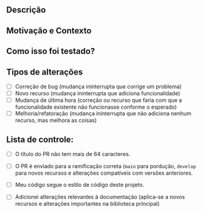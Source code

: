 ## Descrição
<!-- Descreva suas alterações em detalhes -->
<!-- Observe quaisquer problemas resolvidos por este PR  -->
<!-- ex. resolve #4213 ou corrige #2312  -->

## Motivação e Contexto
<!-- Por que essa mudança é necessária? Qual problema isso resolve? -->
<!-- Se ele corrigir um problema em aberto, por favor, vincule o problema aqui.  -->
<!-- ex. resolve #4213 ou corrige #2312  -->

## Como isso foi testado?
<!-- Descreva como você testou suas alterações. -->
<!-- Você criou novos testes ou atualizou os existentes?  -->
<!-- ex. unidade | visualmente | e2e | nenhum  -->

## Tipos de alterações
<!-- Que tipos de mudanças seu código introduz? Coloque um `x` em todas as caixas que se aplicam: -->
- [ ] Correção de bug (mudança ininterrupta que corrige um problema)
- [ ] Novo recurso (mudança ininterrupta que adiciona funcionalidade)
- [ ] Mudança de última hora (correção ou recurso que faria com que a funcionalidade existente não funcionasse conforme o esperado)
- [ ] Melhoria/refatoração (mudança ininterrupta que não adiciona nenhum recurso, mas melhora as coisas)

## Lista de controle:
<!-- Passe por todos os pontos a seguir e coloque um `x` em todas as caixas que se aplicam.  -->
<!-- Se você não tiver certeza sobre alguma dessas opções, não hesite em perguntar.  -->
- [ ] O título do PR não tem mais de 64 caracteres.
- [ ] O PR é enviado para a ramificação correta (`main` para pordução, `develop` para novos recursos e alterações compatíveis com versões anteriores.
- [ ] Meu código segue o estilo de código deste projeto.
- [ ] Adicionei alterações relevantes à documentação (aplica-se a novos recursos e alterações importantes na biblioteca principal)


